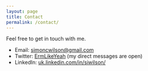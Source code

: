 ```yaml
---
layout: page
title: Contact
permalink: /contact/
---
```


Feel free to get in touch with me.

- Email: [simoncwilson@gmail.com](mailto:simoncwilson@gmail.com)
- Twitter: [ErmLikeYeah](http://www.twitter.com/ErmLikeYeah) (my direct messages are open)
- LinkedIn: [uk.linkedin.com/in/siwilson/](http://uk.linkedin.com/in/siwilson/)

